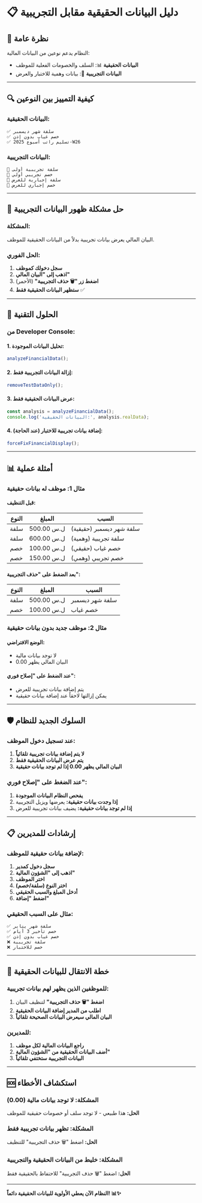 # 📋 دليل البيانات الحقيقية مقابل التجريبية

## 🎯 نظرة عامة

النظام يدعم نوعين من البيانات المالية:
- **البيانات الحقيقية** 📊: السلف والخصومات الفعلية للموظف
- **البيانات التجريبية** 🧪: بيانات وهمية للاختبار والعرض

---

## 🔍 كيفية التمييز بين النوعين

### البيانات الحقيقية:
```
✅ سلفة شهر ديسمبر
✅ خصم غياب بدون إذن  
✅ تسليم راتب أسبوع 2025-W26
```

### البيانات التجريبية:
```
🧪 سلفة تجريبية أولى
🧪 خصم تجريبي أولي
🧪 سلفة إجبارية للعرض
🧪 خصم إجباري للعرض
```

---

## 🚀 حل مشكلة ظهور البيانات التجريبية

### المشكلة:
البيان المالي يعرض بيانات تجريبية بدلاً من البيانات الحقيقية للموظف.

### الحل الفوري:
1. **سجل دخولك كموظف**
2. **اذهب إلى "البيان المالي"**
3. **اضغط زر "🗑️ حذف التجريبية"** (الأحمر)
4. **ستظهر البيانات الحقيقية فقط** ✅

---

## 🔧 الحلول التقنية

### من Developer Console:

#### 1. تحليل البيانات الموجودة:
```javascript
analyzeFinancialData();
```

#### 2. إزالة البيانات التجريبية فقط:
```javascript
removeTestDataOnly();
```

#### 3. عرض البيانات الحقيقية فقط:
```javascript
const analysis = analyzeFinancialData();
console.log('البيانات الحقيقية:', analysis.realData);
```

#### 4. إضافة بيانات تجريبية للاختبار (عند الحاجة):
```javascript
forceFixFinancialDisplay();
```

---

## 📊 أمثلة عملية

### مثال 1: موظف له بيانات حقيقية

#### قبل التنظيف:
| النوع | المبلغ | السبب |
|-------|--------|--------|
| سلفة | 500.00 ل.س | سلفة شهر ديسمبر (حقيقية) |
| سلفة | 600.00 ل.س | سلفة تجريبية (وهمية) |
| خصم | 100.00 ل.س | خصم غياب (حقيقي) |
| خصم | 150.00 ل.س | خصم تجريبي (وهمي) |

#### بعد الضغط على "حذف التجريبية":
| النوع | المبلغ | السبب |
|-------|--------|--------|
| سلفة | 500.00 ل.س | سلفة شهر ديسمبر |
| خصم | 100.00 ل.س | خصم غياب |

### مثال 2: موظف جديد بدون بيانات حقيقية

#### الوضع الافتراضي:
- لا توجد بيانات مالية
- البيان المالي يظهر 0.00

#### عند الضغط على "إصلاح فوري":
- يتم إضافة بيانات تجريبية للعرض
- يمكن إزالتها لاحقاً عند إضافة بيانات حقيقية

---

## 🛡️ السلوك الجديد للنظام

### عند تسجيل دخول الموظف:
1. **لا يتم إضافة بيانات تجريبية تلقائياً**
2. **يتم عرض البيانات الحقيقية فقط**
3. **البيان المالي يظهر 0.00 إذا لم توجد بيانات حقيقية**

### عند الضغط على "إصلاح فوري":
1. **يفحص النظام البيانات الموجودة**
2. **إذا وجدت بيانات حقيقية:** يعرضها ويزيل التجريبية
3. **إذا لم توجد بيانات حقيقية:** يضيف بيانات تجريبية للعرض

---

## 📋 إرشادات للمديرين

### لإضافة بيانات حقيقية للموظف:
1. **سجل دخول كمدير**
2. **اذهب إلى "الشؤون المالية"**
3. **اختر الموظف**
4. **اختر النوع (سلفة/خصم)**
5. **أدخل المبلغ والسبب الحقيقي**
6. **اضغط "إضافة"**

### مثال على السبب الحقيقي:
```
✅ سلفة شهر يناير
✅ خصم تأخير 3 أيام
✅ خصم غياب بدون إذن
❌ سلفة تجريبية
❌ خصم للاختبار
```

---

## 🔄 خطة الانتقال للبيانات الحقيقية

### للموظفين الذين يظهر لهم بيانات تجريبية:

1. **اضغط "🗑️ حذف التجريبية"** لتنظيف البيان
2. **اطلب من المدير إضافة البيانات الحقيقية**
3. **البيان المالي سيعرض البيانات الصحيحة تلقائياً**

### للمديرين:
1. **راجع البيانات المالية لكل موظف**
2. **أضف البيانات الحقيقية من "الشؤون المالية"**
3. **البيانات التجريبية ستختفي تلقائياً**

---

## 🆘 استكشاف الأخطاء

### المشكلة: لا توجد بيانات مالية (0.00)
**الحل:** هذا طبيعي - لا توجد سلف أو خصومات حقيقية للموظف

### المشكلة: تظهر بيانات تجريبية فقط
**الحل:** اضغط "🗑️ حذف التجريبية" للتنظيف

### المشكلة: خليط من البيانات الحقيقية والتجريبية
**الحل:** اضغط "🗑️ حذف التجريبية" للاحتفاظ بالحقيقية فقط

---

**النظام الآن يعطي الأولوية للبيانات الحقيقية دائماً! 📊✨** 